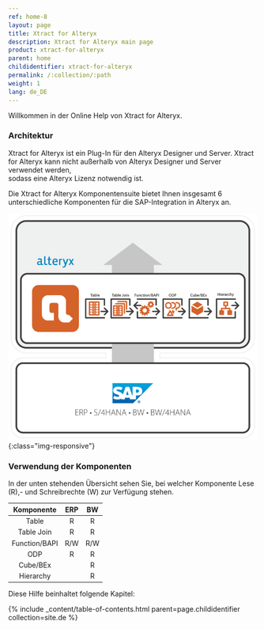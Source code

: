 ```yaml
---
ref: home-8
layout: page
title: Xtract for Alteryx
description: Xtract for Alteryx main page
product: xtract-for-alteryx
parent: home
childidentifier: xtract-for-alteryx
permalink: /:collection/:path
weight: 1
lang: de_DE
---
```

Willkommen in der Online Help von Xtract for Alteryx.

### Architektur

Xtract for Alteryx ist ein Plug-In für den Alteryx Designer und Server. Xtract for Alteryx kann nicht außerhalb von Alteryx Designer und Server verwendet werden, <br>
sodass eine Alteryx Lizenz notwendig ist. 

Die Xtract for Alteryx Komponentensuite bietet Ihnen insgesamt 6 unterschiedliche Komponenten für die SAP-Integration in Alteryx an.

![XIS-Architecture](/img/content/xfa/Xtract_for_Alteryx.png){:class="img-responsive"}

### Verwendung der Komponenten
In der unten stehenden Übersicht sehen Sie, bei welcher Komponente Lese (R),- und Schreibrechte (W) zur Verfügung stehen. 

| Komponente | ERP | BW | 
|:------------:|:-----:|:----:|
| Table       | R   | R  | 
| Table Join  | R   | R  | 
| Function/BAPI        | R/W  | R/W |
| ODP       | R   |  R  |
| Cube/BEx     |     | R  |
| Hierarchy   |     | R  | 


Diese Hilfe beinhaltet folgende Kapitel:

{% include _content/table-of-contents.html parent=page.childidentifier collection=site.de %}